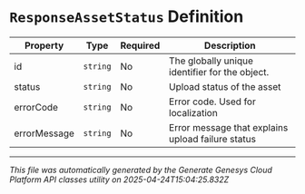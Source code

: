 # `ResponseAssetStatus` Definition

| Property | Type | Required | Description |
|----------|------|----------|-------------|
| id | `string` | No | The globally unique identifier for the object. |
| status | `string` | No | Upload status of the asset |
| errorCode | `string` | No | Error code. Used for localization |
| errorMessage | `string` | No | Error message that explains upload failure status  |

---

*This file was automatically generated by the Generate Genesys Cloud Platform API classes utility on 2025-04-24T15:04:25.832Z*